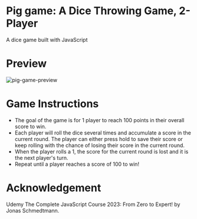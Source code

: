 # Pig game: A Dice Throwing Game, 2-Player

A dice game built with JavaScript

# Preview

![pig-game-preview]()

# Game Instructions

- The goal of the game is for 1 player to reach 100 points in their overall score to win.
- Each player will roll the dice several times and accumulate a score in the current round. The player can either press hold to save their score or keep rolling with the chance of losing their score in the current round.
- When the player rolls a 1, the score for the current round is lost and it is the next player's turn.
- Repeat until a player reaches a score of 100 to win!

# Acknowledgement

Udemy The Complete JavaScript Course 2023: From Zero to Expert! by Jonas Schmedtmann.
